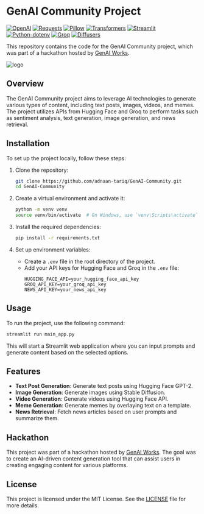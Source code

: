 # GenAI Community Project

[![OpenAI](https://img.shields.io/badge/OpenAI-v4-blue)](https://openai.com/)
[![Requests](https://img.shields.io/badge/Requests-2.31.0-brightgreen)](https://pypi.org/project/requests/)
[![Pillow](https://img.shields.io/badge/Pillow-9.3.0-orange)](https://pypi.org/project/Pillow/)
[![Transformers](https://img.shields.io/badge/Transformers-4.33.0-blueviolet)](https://huggingface.co/transformers/)
[![Streamlit](https://img.shields.io/badge/Streamlit-1.25.0-red)](https://streamlit.io/)
[![Python-dotenv](https://img.shields.io/badge/python--dotenv-1.0.0-yellowgreen)](https://pypi.org/project/python-dotenv/)
[![Groq](https://img.shields.io/badge/Groq-AI-yellow)](https://groq.com/)
[![Diffusers](https://img.shields.io/badge/Diffusers-1.14.0-lightblue)](https://huggingface.co/docs/diffusers/)

This repository contains the code for the GenAI Community project, which was part of a hackathon hosted by [GenAI Works](https://genai.works/hackathon).

![logo](https://github.com/user-attachments/assets/2edaa7a3-204b-446a-b6d6-89ed638f0983)


## Overview

The GenAI Community project aims to leverage AI technologies to generate various types of content, including text posts, images, videos, and memes. The project utilizes APIs from Hugging Face and Groq to perform tasks such as sentiment analysis, text generation, image generation, and news retrieval.

## Installation

To set up the project locally, follow these steps:

1. Clone the repository:
   ```bash
   git clone https://github.com/adnaan-tariq/GenAI-Community.git
   cd GenAI-Community
   ```

2. Create a virtual environment and activate it:
   ```bash
   python -m venv venv
   source venv/bin/activate  # On Windows, use `venv\Scripts\activate`
   ```

3. Install the required dependencies:
   ```bash
   pip install -r requirements.txt
   ```

4. Set up environment variables:
   - Create a `.env` file in the root directory of the project.
   - Add your API keys for Hugging Face and Groq in the `.env` file:
     ```
     HUGGING_FACE_API=your_hugging_face_api_key
     GROQ_API_KEY=your_groq_api_key
     NEWS_API_KEY=your_news_api_key
     ```

## Usage

To run the project, use the following command:
```bash
streamlit run main_app.py
```

This will start a Streamlit web application where you can input prompts and generate content based on the selected options.

## Features

- **Text Post Generation**: Generate text posts using Hugging Face GPT-2.
- **Image Generation**: Generate images using Stable Diffusion.
- **Video Generation**: Generate videos using Hugging Face API.
- **Meme Generation**: Generate memes by overlaying text on a template.
- **News Retrieval**: Fetch news articles based on user prompts and summarize them.

## Hackathon

This project was part of a hackathon hosted by [GenAI Works](https://genai.works/hackathon). The goal was to create an AI-driven content generation tool that can assist users in creating engaging content for various platforms.

## License

This project is licensed under the MIT License. See the [LICENSE](LICENSE) file for more details.
